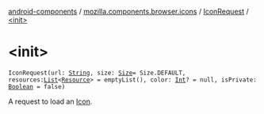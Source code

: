 [android-components](../../index.md) / [mozilla.components.browser.icons](../index.md) / [IconRequest](index.md) / [&lt;init&gt;](./-init-.md)

# &lt;init&gt;

`IconRequest(url: `[`String`](https://kotlinlang.org/api/latest/jvm/stdlib/kotlin/-string/index.html)`, size: `[`Size`](-size/index.md)` = Size.DEFAULT, resources: `[`List`](https://kotlinlang.org/api/latest/jvm/stdlib/kotlin.collections/-list/index.html)`<`[`Resource`](-resource/index.md)`> = emptyList(), color: `[`Int`](https://kotlinlang.org/api/latest/jvm/stdlib/kotlin/-int/index.html)`? = null, isPrivate: `[`Boolean`](https://kotlinlang.org/api/latest/jvm/stdlib/kotlin/-boolean/index.html)` = false)`

A request to load an [Icon](../-icon/index.md).

